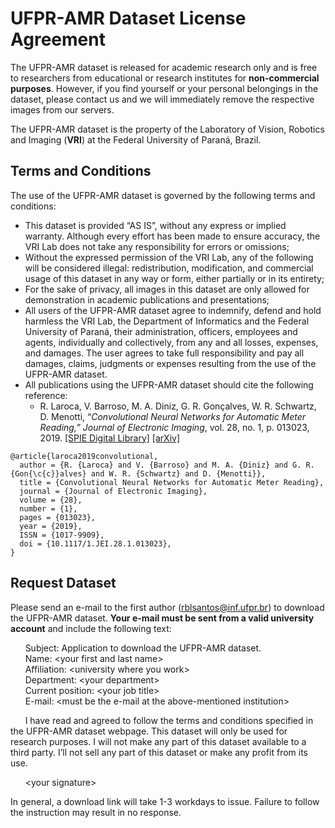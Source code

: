# UFPR-AMR Dataset License Agreement

The UFPR-AMR dataset is released for academic research only and is free to researchers from educational or research institutes for **non-commercial purposes**. However, if you find yourself or your personal belongings in the dataset, please contact us and we will immediately remove the respective images from our servers.

The UFPR-AMR dataset is the property of the Laboratory of Vision, Robotics and Imaging (**VRI**) at the Federal University of Paraná, Brazil.

## Terms and Conditions

The use of the UFPR-AMR dataset is governed by the following terms and conditions:

* This dataset is provided “AS IS”, without any express or implied warranty. Although every effort has been made to ensure accuracy, the VRI Lab does not take any responsibility for errors or omissions;
* Without the expressed permission of the VRI Lab, any of the following will be considered illegal: redistribution, modification, and commercial usage of this dataset in any way or form, either partially or in its entirety;
* For the sake of privacy, all images in this dataset are only allowed for demonstration in academic publications and presentations;
* All users of the UFPR-AMR dataset agree to indemnify, defend and hold harmless the VRI Lab, the Department of Informatics and the Federal University of Paraná, their administration, officers, employees and agents, individually and collectively, from any and all losses, expenses, and damages. The user agrees to take full responsibility and pay all damages, claims, judgments or expenses resulting from the use of the UFPR-AMR dataset.
* All publications using the UFPR-AMR dataset should cite the following reference:
    * R. Laroca, V. Barroso, M. A. Diniz, G. R. Gonçalves, W. R. Schwartz, D. Menotti, “*Convolutional Neural Networks for Automatic Meter Reading,” Journal of Electronic Imaging*, vol. 28, no. 1, p. 013023, 2019. [[SPIE Digital Library]](https://www.spiedigitallibrary.org/journals/journal-of-electronic-imaging/volume-28/issue-01/013023/Convolutional-neural-networks-for-automatic-meter-reading/10.1117/1.JEI.28.1.013023.full) [[arXiv]](https://arxiv.org/abs/1902.09600)

```
@article{laroca2019convolutional,
  author = {R. {Laroca} and V. {Barroso} and M. A. {Diniz} and G. R. {Gon{\c{c}}alves} and W. R. {Schwartz} and D. {Menotti}},
  title = {Convolutional Neural Networks for Automatic Meter Reading},
  journal = {Journal of Electronic Imaging},
  volume = {28},
  number = {1},
  pages = {013023},
  year = {2019},
  ISSN = {1017-9909},
  doi = {10.1117/1.JEI.28.1.013023},
}
```  

## Request Dataset

Please send an e-mail to the first author ([rblsantos@inf.ufpr.br](mailto:rblsantos@inf.ufpr.br)) to download the UFPR-AMR dataset. **Your e-mail must be sent from a valid university account** and include the following text:

&nbsp;&nbsp;&nbsp;&nbsp;&nbsp;&nbsp;Subject: Application to download the UFPR-AMR dataset.  
&nbsp;&nbsp;&nbsp;&nbsp;&nbsp;&nbsp;Name: &lt;your first and last name&gt;  
&nbsp;&nbsp;&nbsp;&nbsp;&nbsp;&nbsp;Affiliation: &lt;university where you work&gt;  
&nbsp;&nbsp;&nbsp;&nbsp;&nbsp;&nbsp;Department: &lt;your department&gt;  
&nbsp;&nbsp;&nbsp;&nbsp;&nbsp;&nbsp;Current position: &lt;your job title&gt;  
&nbsp;&nbsp;&nbsp;&nbsp;&nbsp;&nbsp;E-mail: &lt;must be the e-mail at the above-mentioned institution>


&nbsp;&nbsp;&nbsp;&nbsp;&nbsp;&nbsp;I have read and agreed to follow the terms and conditions specified in the UFPR-AMR dataset webpage. This dataset will only be used for research purposes. I will not make any part of this dataset available to a third party. I’ll not sell any part of this dataset or make any profit from its use. 

&nbsp;&nbsp;&nbsp;&nbsp;&nbsp;&nbsp;&lt;your signature&gt;

In general, a download link will take 1-3 workdays to issue. Failure to follow the instruction may result in no response.